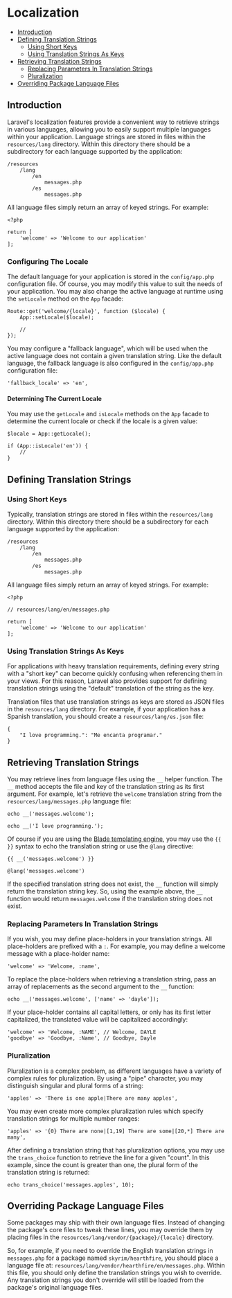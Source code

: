 # Localization

- [Introduction](#introduction)
- [Defining Translation Strings](#defining-translation-strings) 
    - [Using Short Keys](#using-short-keys)
    - [Using Translation Strings As Keys](#using-translation-strings-as-keys)
- [Retrieving Translation Strings](#retrieving-translation-strings) 
    - [Replacing Parameters In Translation Strings](#replacing-parameters-in-translation-strings)
    - [Pluralization](#pluralization)
- [Overriding Package Language Files](#overriding-package-language-files)

<a name="introduction"></a>

## Introduction

Laravel's localization features provide a convenient way to retrieve strings in various languages, allowing you to easily support multiple languages within your application. Language strings are stored in files within the `resources/lang` directory. Within this directory there should be a subdirectory for each language supported by the application:

    /resources
        /lang
            /en
                messages.php
            /es
                messages.php
    

All language files simply return an array of keyed strings. For example:

    <?php
    
    return [
        'welcome' => 'Welcome to our application'
    ];
    

### Configuring The Locale

The default language for your application is stored in the `config/app.php` configuration file. Of course, you may modify this value to suit the needs of your application. You may also change the active language at runtime using the `setLocale` method on the `App` facade:

    Route::get('welcome/{locale}', function ($locale) {
        App::setLocale($locale);
    
        //
    });
    

You may configure a "fallback language", which will be used when the active language does not contain a given translation string. Like the default language, the fallback language is also configured in the `config/app.php` configuration file:

    'fallback_locale' => 'en',
    

#### Determining The Current Locale

You may use the `getLocale` and `isLocale` methods on the `App` facade to determine the current locale or check if the locale is a given value:

    $locale = App::getLocale();
    
    if (App::isLocale('en')) {
        //
    }
    

<a name="defining-translation-strings"></a>

## Defining Translation Strings

<a name="using-short-keys"></a>

### Using Short Keys

Typically, translation strings are stored in files within the `resources/lang` directory. Within this directory there should be a subdirectory for each language supported by the application:

    /resources
        /lang
            /en
                messages.php
            /es
                messages.php
    

All language files simply return an array of keyed strings. For example:

    <?php
    
    // resources/lang/en/messages.php
    
    return [
        'welcome' => 'Welcome to our application'
    ];
    

<a name="using-translation-strings-as-keys"></a>

### Using Translation Strings As Keys

For applications with heavy translation requirements, defining every string with a "short key" can become quickly confusing when referencing them in your views. For this reason, Laravel also provides support for defining translation strings using the "default" translation of the string as the key.

Translation files that use translation strings as keys are stored as JSON files in the `resources/lang` directory. For example, if your application has a Spanish translation, you should create a `resources/lang/es.json` file:

    {
        "I love programming.": "Me encanta programar."
    }
    

<a name="retrieving-translation-strings"></a>

## Retrieving Translation Strings

You may retrieve lines from language files using the `__` helper function. The `__` method accepts the file and key of the translation string as its first argument. For example, let's retrieve the `welcome` translation string from the `resources/lang/messages.php` language file:

    echo __('messages.welcome');
    
    echo __('I love programming.');
    

Of course if you are using the [Blade templating engine](/docs/{{version}}/blade), you may use the `{{ }}` syntax to echo the translation string or use the `@lang` directive:

    {{ __('messages.welcome') }}
    
    @lang('messages.welcome')
    

If the specified translation string does not exist, the `__` function will simply return the translation string key. So, using the example above, the `__` function would return `messages.welcome` if the translation string does not exist.

<a name="replacing-parameters-in-translation-strings"></a>

### Replacing Parameters In Translation Strings

If you wish, you may define place-holders in your translation strings. All place-holders are prefixed with a `:`. For example, you may define a welcome message with a place-holder name:

    'welcome' => 'Welcome, :name',
    

To replace the place-holders when retrieving a translation string, pass an array of replacements as the second argument to the `__` function:

    echo __('messages.welcome', ['name' => 'dayle']);
    

If your place-holder contains all capital letters, or only has its first letter capitalized, the translated value will be capitalized accordingly:

    'welcome' => 'Welcome, :NAME', // Welcome, DAYLE
    'goodbye' => 'Goodbye, :Name', // Goodbye, Dayle
    

<a name="pluralization"></a>

### Pluralization

Pluralization is a complex problem, as different languages have a variety of complex rules for pluralization. By using a "pipe" character, you may distinguish singular and plural forms of a string:

    'apples' => 'There is one apple|There are many apples',
    

You may even create more complex pluralization rules which specify translation strings for multiple number ranges:

    'apples' => '{0} There are none|[1,19] There are some|[20,*] There are many',
    

After defining a translation string that has pluralization options, you may use the `trans_choice` function to retrieve the line for a given "count". In this example, since the count is greater than one, the plural form of the translation string is returned:

    echo trans_choice('messages.apples', 10);
    

<a name="overriding-package-language-files"></a>

## Overriding Package Language Files

Some packages may ship with their own language files. Instead of changing the package's core files to tweak these lines, you may override them by placing files in the `resources/lang/vendor/{package}/{locale}` directory.

So, for example, if you need to override the English translation strings in `messages.php` for a package named `skyrim/hearthfire`, you should place a language file at: `resources/lang/vendor/hearthfire/en/messages.php`. Within this file, you should only define the translation strings you wish to override. Any translation strings you don't override will still be loaded from the package's original language files.